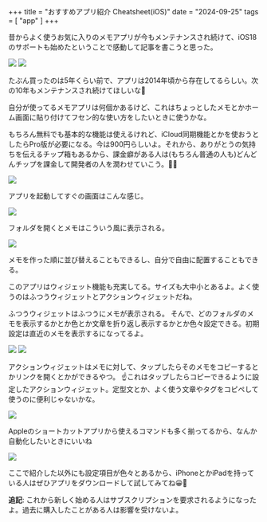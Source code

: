 +++
title = "おすすめアプリ紹介 Cheatsheet(iOS)"
date = "2024-09-25"
tags = [
    "app"
]
+++

昔からよく使うお気に入りのメモアプリが今もメンテナンスされ続けて、iOS18のサポートも始めたということで感動して記事を書こうと思った。  

![](2024-09-25-07-16-55.jpeg
)
![](2024-09-25-07-06-26.jpeg)

たぶん買ったのは5年くらい前で、アプリは2014年頃から存在してるらしい。次の10年もメンテナンスされ続けてほしいな🙏

自分が使ってるメモアプリは何個かあるけど、これはちょっとしたメモとかホーム画面に貼り付けてフセン的な使い方をしたいときに使うかな。

もちろん無料でも基本的な機能は使えるけれど、iCloud同期機能とかを使おうとしたらPro版が必要になる。今は900円らしいよ。それから、ありがとうの気持ちを伝えるチップ箱もあるから、課金癖がある人は(もちろん普通の人も)どんどんチップを課金して開発者の人を潤わせていこう。💪💴 

![](2024-09-25-07-17-23.jpeg)

アプリを起動してすぐの画面はこんな感じ。  

![](2024-09-25-07-30-24.jpeg)

フォルダを開くとメモはこういう風に表示される。 

![](2024-09-25-07-30-56.jpeg)

メモを作った順に並び替えることもできるし、自分で自由に配置することもできる。

このアプリはウィジェット機能も充実してる。サイズも大中小とあるよ。よく使うのはふつうウィジェットとアクションウィジェットだね。

ふつうウィジェットはふつうにメモが表示される。  そんで、どのフォルダのメモを表示するかとか色とか文章を折り返し表示するかとか色々設定できる。初期設定は直近のメモを表示するになってるよ。 

![](2024-09-25-07-12-26.jpeg)
![](2024-09-25-07-13-01.jpeg)

アクションウィジェットはメモに対して、タップしたらそのメモをコピーするとかリンクを開くとかができるやつ。  ☝️これはタップしたらコピーできるように設定したアクションウィジェット。定型文とか、よく使う文章やタグをコピペして使うのに便利じゃないかな。

![](2024-09-25-07-14-50.jpeg)

Appleのショートカットアプリから使えるコマンドも多く揃ってるから、なんか自動化したいときにいいね

![](2024-09-25-07-48-21.jpeg)

ここで紹介した以外にも設定項目が色々とあるから、iPhoneとかiPadを持っている人はぜひアプリをダウンロードして試してみてね😀🌸

**追記**: これから新しく始める人はサブスクリプションを要求されるようになったよ。過去に購入したことがある人は影響を受けないよ。